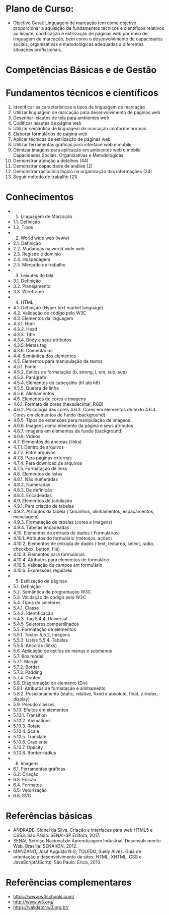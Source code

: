 # Plano de Curso:

- Objetivo Geral: Linguagem de marcação tem como objetivo proporcionar a aquisição de fundamentos técnicos e científicos relativos ao leiaute, codificação e estilização de páginas web por meio de linguagem de marcação, bem como o desenvolvimento de capacidades sociais, organizativas e metodológicas adequadas a diferentes situações profissionais. 

# Competências Básicas e de Gestão 
# Fundamentos técnicos e científicos

1. Identificar as características e tipos de linguagem de marcação
2. Utilizar linguagem de marcação para desenvolvimento de páginas web
3. Desenhar leiautes de tela para ambientes web
4. Codificar leiautes de página web
5. Utilizar semântica de linguagem de marcação conforme normas
6. Elaborar formulários de página web
7. Aplicar técnicas de estilização de páginas web
8. Utilizar ferramentas gráficas para interface web e mobile
9. Otimizar imagens para aplicação em ambientes web e mobile  
Capacidades Sociais, Organizativas e Metodológicas
1. Demonstrar atenção a detalhes (44)
2. Demonstrar capacidade de análise (2)
3. Demonstrar raciocínio lógico na organização das informações (24)
4. Seguir método de trabalho (21)

# Conhecimentos 

- 1. Linguagem de Marcação
- 1.1. Definição
- 1.2. Tipos
- 2. World wide web (www)
- 2.1. Definição
- 2.2. Mudanças na world wide web
- 2.3. Registro e domínio
- 2.4. Hospedagem
- 2.5. Mercado de trabalho
- 3. Leiautes de tela
- 3.1. Definição
- 3.2. Planejamento
- 3.3. Wireframe
- 4. HTML
- 4.1. Definição (Hyper text market language)
- 4.2. Validação de código pelo W3C
- 4.3. Elementos da linguagem
- 4.3.1. Html
- 4.3.2. Head
- 4.3.3. Title
- 4.3.4. Body e seus atributos
- 4.3.5. Metas tag
- 4.3.6. Comentários
- 4.4. Semântica dos elementos
- 4.5. Elementos para manipulação de textos
- 4.5.1. Fonte
- 4.5.2. Estilos de formatação (b, strong, I, em, sub, sup)
- 4.5.3. Parágrafo
- 4.5.4. Elementos de cabeçalho (h1 até h6)
- 4.5.5. Quebra de linha
- 4.5.6. Alinhamentos
- 4.6. Elementos de cores e imagens
- 4.6.1. Formato de cores (hexadecimal, RGB)
- 4.6.2. Psicologia das cores 4.6.3. Cores em elementos de texto 4.6.4. Cores em elementos de fundo (background)
- 4.6.5. Tipos de extensões para manipulação de imagens
- 4.6.6. Imagens como elemento da página e seus atributos
- 4.6.7. Imagens em elementos de fundo (background)
- 4.6.8. Vídeos
- 4.7. Elementos de ancoras (links)
- 4.7.1. Dentro de arquivos
- 4.7.2. Entre arquivos
- 4.7.3. Para páginas externas
- 4.7.4. Para download de arquivos
- 4.7.5. Formatação de links
- 4.8. Elementos de listas
- 4.8.1. Não numeradas
- 4.8.2. Numeradas
- 4.8.3. De definição
- 4.8.4. Encadeadas
- 4.9. Elementos de tabulação
- 4.9.1. Para criação de tabelas
- 4.9.2. Atributos da tabela ( tamanhos, alinhamentos, espaçamentos, mesclagem)
- 4.9.3. Formatação de tabelas (cores e imagens)
- 4.9.4. Tabelas encadeadas
- 4.10. Elementos de entrada de dados ( Formulários)
- 4.10.1. Atributos do formulário (métodos, ações)
- 4.10.2. Elementos de entrada de dados ( text, textarea, select, radio, checkbox, button, file)
- 4.10.3. Elementos para formulários
- 4.10.4. Atributos para elementos de formulário
- 4.10.5. Validação de campos em formulário
- 4.10.6. Expressões regulares
- 5. Estilização de páginas
- 5.1. Definição
- 5.2. Semântica de programação W3C
- 5.3. Validação de código pelo W3C
- 5.4. Tipos de seletores
- 5.4.1. Classe
- 5.4.2. Identificação
- 5.4.3. Tag 5.4.4. Universal
- 5.4.5. Seletores compartilhados
- 5.5. Formatação de elementos 
- 5.5.1. Textos 5.5.2. Imagens
- 5.5.3. Listas 5.5.4. Tabelas
- 5.5.5. Ancoras (links)
- 5.6. Aplicação de estilos de menus e submenus
- 5.7. Box model
- 5.7.1. Margin
- 5.7.2. Border
- 5.7.3. Padding
- 5.7.4. Content
- 5.8. Diagramação de elemento (Div)
- 5.8.1. Atributos de formatação e alinhamento
- 5.8.2. Posicionamento (static, relative, fixed e absolute, float, z-index, display)
- 5.9. Pseudo classes
- 5.10. Efeitos em elementos
- 5.10.1. Transition
- 5.10.2. Animations
- 5.10.3. Rotate
- 5.10.4. Scale
- 5.10.5. Translate
- 5.10.6. Gradiente
- 5.10.7. Opacity
- 5.10.8. Border-radius
- 6. Imagens
- 6.1.  Ferramentas gráficas
- 6.2. Criação
- 6.3. Edição
- 6.4. Formatos
- 6.5. Vetorização
- 6.6. SVG 

# Referências básicas

- ANDRADE, Sidnei da Silva. Criação e interfaces para web HTML5 e CSS3. São Paulo: SENAI-SP Editora, 2017.
- SENAI, Serviço Nacional de Aprendizagem Industrial. Desenvolvimento Web. Brasília: SENAI/DN, 2012.
- MANZANO, José Augusto N.G; TOLEDO, Suely Alves. Guia de orientação e desenvolvimento de sites: HTML, XHTML, CSS e JavaScript/JScritp. São Paulo: Érica, 2010. 

# Referências complementares 
- https://www.w3schools.com/
- http://www.w3.org/
- https://validator.w3.org.br/  
